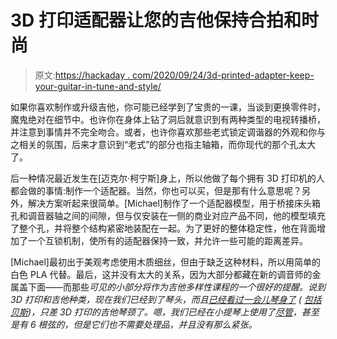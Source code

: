 # 3D 打印适配器让您的吉他保持合拍和时尚

> 原文:[https://hackaday . com/2020/09/24/3d-printed-adapter-keep-your-guitar-in-tune-and-style/](https://hackaday.com/2020/09/24/3d-printed-adapter-keeps-your-guitar-in-tune-and-in-style/)

如果你喜欢制作或升级吉他，你可能已经学到了宝贵的一课，当谈到更换零件时，魔鬼绝对在细节中。也许你在身体上钻了洞后就意识到有两种类型的电视转播桥，并注意到事情并不完全吻合。或者，也许你喜欢那些老式锁定调谐器的外观和你与之相关的氛围，后来才意识到“老式”的部分也指主轴箱，而你现代的那个孔太大了。

后一种情况最近发生在[迈克尔·柯宁斯]身上，所以他做了每个拥有 3D 打印机的人都会做的事情:制作一个适配器。当然，你也可以买，但是那有什么意思呢？另外，解决方案听起来很简单。[Michael]制作了一个适配器模型，用于桥接床头箱孔和调音器轴之间的间隙，但与仅安装在一侧的商业对应产品不同，他的模型填充了整个孔，并将整个结构紧密地装配在一起。为了更好的整体稳定性，他在背面增加了一个互锁机制，使所有的适配器保持一致，并允许一些可能的距离差异。

[Michael]最初出于美观考虑使用木质细丝，但由于缺乏这种材料，所以用简单的白色 PLA 代替。最后，这并没有太大的关系，因为大部分都藏在新的调音师的金属盖下面——而那些*可见的小部分将作为吉他多样性课程的一个很好的提醒。说到 3D 打印和吉他种类，现在我们已经到了琴头，而且[已经看过一会儿琴身了](https://hackaday.com/2014/01/25/3d-printed-guitar/) ( [包括贝斯](https://hackaday.com/2020/02/29/a-3d-printed-bass-guitar/))，只差 3D 打印的吉他琴颈了。嗯，我们已经在小提琴上使用了[尽管](https://hackaday.com/2014/03/29/3d-printed-instrument-roundup/)，甚至是有 6 根弦的，但是它们也不需要处理品，并且没有那么紧张。*
